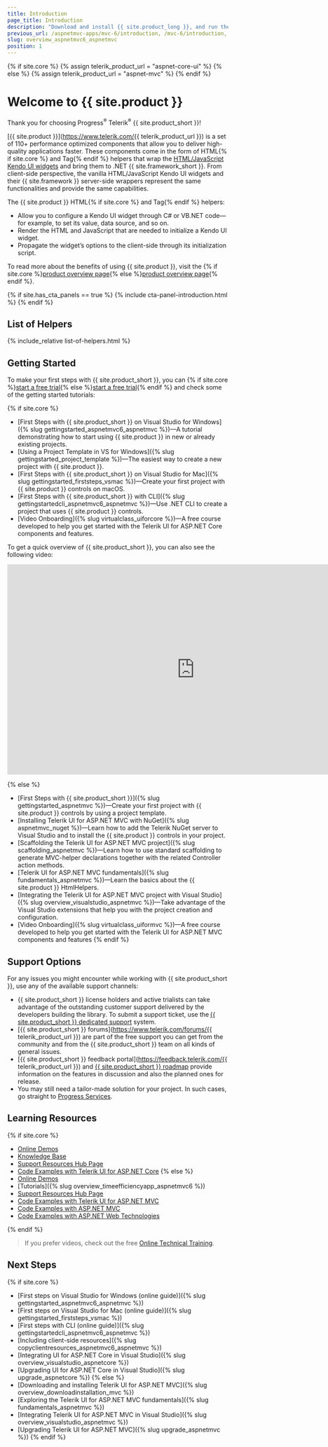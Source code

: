 ```yaml
---
title: Introduction
page_title: Introduction
description: "Download and install {{ site.product_long }}, and run the sample application."
previous_url: /aspnetmvc-apps/mvc-6/introduction, /mvc-6/introduction, /getting-started/kendo-ui-vs-mvc-wrappers
slug: overview_aspnetmvc6_aspnetmvc
position: 1
---
```

{% if site.core %} 
    {% assign telerik_product_url = "aspnet-core-ui" %}
{% else %}
    {% assign telerik_product_url = "aspnet-mvc" %}
{% endif %}

# Welcome to {{ site.product }}

Thank you for choosing Progress<sup>®</sup> Telerik<sup>®</sup> {{ site.product_short }}!  

[{{ site.product }}](https://www.telerik.com/{{ telerik_product_url }}) is a set of 110+ performance optimized components that allow you to deliver high-quality applications faster. These components come in the form of HTML{% if site.core %} and Tag{% endif %} helpers that wrap the [HTML/JavaScript Kendo UI widgets](https://docs.telerik.com/kendo-ui/introduction) and bring them to .NET {{ site.framework_short }}. From client-side perspective, the vanilla HTML/JavaScript Kendo UI widgets and their {{ site.framework }} server-side wrappers represent the same functionalities and provide the same capabilities.


The {{ site.product }} HTML{% if site.core %} and Tag{% endif %} helpers:
* Allow you to configure a Kendo UI widget through C# or VB.NET code&mdash;for example, to set its value, data source, and so on.
* Render the HTML and JavaScript that are needed to initialize a Kendo UI widget.
* Propagate the widget’s options to the client-side through its initialization script.

To read more about the benefits of using {{ site.product }}, visit the {% if site.core %}<a href="https://www.telerik.com/aspnet-core-ui" target="_blank">product overview page</a>{% else %}<a href="https://www.telerik.com/aspnet-mvc" target="_blank">product overview page</a>{% endif %}.

{% if site.has_cta_panels == true %}
{% include cta-panel-introduction.html %}
{% endif %}

## List of Helpers

{% include_relative list-of-helpers.html %}

## Getting Started

To make your first steps with {{ site.product_short }}, you can {% if site.core %}<a href="https://www.telerik.com/aspnet-core-ui" target="_blank">start a free trial</a>{% else %}<a href="https://www.telerik.com/aspnet-mvc" target="_blank">start a free trial</a>{% endif %} and check some of the getting started tutorials:

{% if site.core %}
* [First Steps with {{ site.product_short }} on Visual Studio for Windows]({% slug gettingstarted_aspnetmvc6_aspnetmvc %})&mdash;A tutorial demonstrating how to start using {{ site.product }} in new or already existing projects.
* [Using a Project Template in VS for Windows]({% slug gettingstarted_project_template %})&mdash;The easiest way to create a new project with {{ site.product }}.
* [First Steps with {{ site.product_short }} on Visual Studio for Mac]({% slug gettingstarted_firststeps_vsmac %})&mdash;Create your first project with {{ site.product }} controls on macOS.
* [First Steps with {{ site.product_short }} with CLI]({% slug gettingstartedcli_aspnetmvc6_aspnetmvc %})&mdash;Use .NET CLI to create a project that uses {{ site.product }} controls.
* [Video Onboarding]({% slug virtualclass_uiforcore %})&mdash;A free course developed to help you get started with the Telerik UI for ASP.NET Core components and features.

To get a quick overview of  {{ site.product_short }}, you can also see the following video:

<iframe width="853" height="480" src="https://www.youtube.com/embed/jAOZY9TZi78?list=PLvmaC-XMqeBaHWzU1zyFgaNi2pcuix6Ps" frameborder="0" allow="accelerometer; autoplay; encrypted-media; gyroscope; picture-in-picture" allowfullscreen></iframe>

{% else %}
* [First Steps with {{ site.product_short }}]({% slug gettingstarted_aspnetmvc %})&mdash;Create your first project with {{ site.product }} controls by using a project template.
* [Installing Telerik UI for ASP.NET MVC with NuGet]({% slug aspnetmvc_nuget %})&mdash;Learn how to add the Telerik NuGet server to Visual Studio and to install the {{ site.product }} controls in your project.
* [Scaffolding the Telerik UI for ASP.NET MVC project]({% slug scaffolding_aspnetmvc %})&mdash;Learn how to use standard scaffolding to generate MVC-helper declarations together with the related Controller action methods.
* [Telerik UI for ASP.NET MVC fundamentals]({% slug fundamentals_aspnetmvc %})&mdash;Learn the basics about the {{ site.product }} HtmlHelpers.
* [Integrating the Telerik UI for ASP.NET MVC project with Visual Studio]({% slug overview_visualstudio_aspnetmvc %})&mdash;Take advantage of the Visual Studio extensions that help you with the project creation and configuration.
* [Video Onboarding]({% slug virtualclass_uiformvc %})&mdash;A free course developed to help you get started with the Telerik UI for ASP.NET MVC components and features
{% endif %}

## Support Options

For any issues you might encounter while working with {{ site.product_short }}, use any of the available support channels:

* {{ site.product_short }} license holders and active trialists can take advantage of the outstanding customer support delivered by the developers building the library. To submit a support ticket, use the [{{ site.product_short }} dedicated support](https://www.telerik.com/account/support-tickets/) system.
* [{{ site.product_short }} forums](https://www.telerik.com/forums/{{ telerik_product_url }}) are part of the free support you can get from the community and from the {{ site.product_short }} team on all kinds of general issues.
* [{{ site.product_short }} feedback portal](https://feedback.telerik.com/{{ telerik_product_url }}) and [{{ site.product_short }} roadmap](https://www.telerik.com/support/whats-new/kendo-ui/roadmap) provide information on the features in discussion and also the planned ones for release.
* You may still need a tailor-made solution for your project. In such cases, go straight to [Progress Services](https://www.progress.com/services).

## Learning Resources

{% if site.core %} 
* [Online Demos](https://demos.telerik.com/aspnet-core/)
* [Knowledge Base](https://docs.telerik.com/aspnet-core/knowledge-base.html)
* [Support Resources Hub Page](https://www.telerik.com/support/aspnet-core)
* [Code Examples with Telerik UI for ASP.NET Core](https://github.com/telerik/ui-for-aspnet-core-examples)
{% else %}
* [Online Demos](https://demos.telerik.com/aspnet-mvc/)
* [Tutorials]({% slug overview_timeefficiencyapp_aspnetmvc6 %})
* [Support Resources Hub Page](https://www.telerik.com/support/aspnet-mvc)
* [Code Examples with Telerik UI for ASP.NET MVC](https://github.com/telerik/ui-for-aspnet-mvc-examples)
* [Code Examples with ASP.NET MVC](https://github.com/telerik/kendo-examples-asp-net-mvc)
* [Code Examples with ASP.NET Web Technologies](https://github.com/telerik/kendo-examples-asp-net)

{% endif %}

>If you prefer videos, check out the free [Online Technical Training](https://docs.telerik.com/{{site.platform}}/virtual-classroom).

## Next Steps

{% if site.core %}
* [First steps on Visual Studio for Windows (online guide)]({% slug gettingstarted_aspnetmvc6_aspnetmvc %})
* [First steps on Visual Studio for Mac (online guide)]({% slug gettingstarted_firststeps_vsmac %})
* [First steps with CLI (online guide)]({% slug gettingstartedcli_aspnetmvc6_aspnetmvc %})
* [Including client-side resources]({% slug copyclientresources_aspnetmvc6_aspnetmvc %})
* [Integrating UI for ASP.NET Core in Visual Studio]({% slug overview_visualstudio_aspnetcore %})
* [Upgrading UI for ASP.NET Core in Visual Studio]({% slug upgrade_aspnetcore %})
{% else %}
* [Downloading and installing Telerik UI for ASP.NET MVC]({% slug overview_downloadinstallation_mvc %})
* [Exploring the Telerik UI for ASP.NET MVC fundamentals]({% slug fundamentals_aspnetmvc %})
* [Integrating Telerik UI for ASP.NET MVC in Visual Studio]({% slug overview_visualstudio_aspnetmvc %})
* [Upgrading Telerik UI for ASP.NET MVC]({% slug upgrade_aspnetmvc %})
{% endif %}
